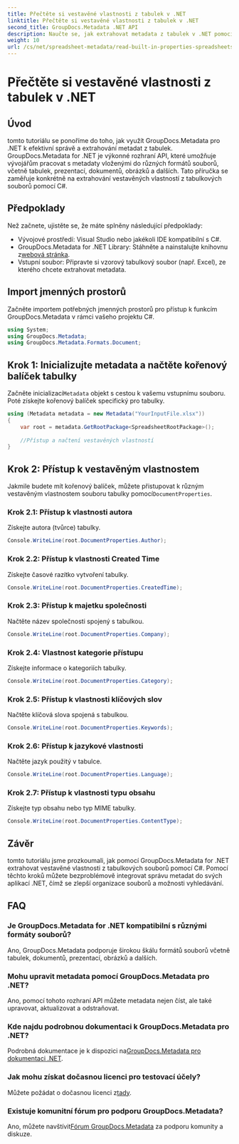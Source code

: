 ```yaml
---
title: Přečtěte si vestavěné vlastnosti z tabulek v .NET
linktitle: Přečtěte si vestavěné vlastnosti z tabulek v .NET
second_title: GroupDocs.Metadata .NET API
description: Naučte se, jak extrahovat metadata z tabulek v .NET pomocí GroupDocs.Metadata, čímž se zlepší správa a organizace dokumentů ve vašich aplikacích.
weight: 10
url: /cs/net/spreadsheet-metadata/read-built-in-properties-spreadsheets/
---
```


# Přečtěte si vestavěné vlastnosti z tabulek v .NET

## Úvod
tomto tutoriálu se ponoříme do toho, jak využít GroupDocs.Metadata pro .NET k efektivní správě a extrahování metadat z tabulek. GroupDocs.Metadata for .NET je výkonné rozhraní API, které umožňuje vývojářům pracovat s metadaty vloženými do různých formátů souborů, včetně tabulek, prezentací, dokumentů, obrázků a dalších. Tato příručka se zaměřuje konkrétně na extrahování vestavěných vlastností z tabulkových souborů pomocí C#.
## Předpoklady
Než začnete, ujistěte se, že máte splněny následující předpoklady:
- Vývojové prostředí: Visual Studio nebo jakékoli IDE kompatibilní s C#.
-  GroupDocs.Metadata for .NET Library: Stáhněte a nainstalujte knihovnu z[webová stránka](https://releases.groupdocs.com/metadata/net/).
- Vstupní soubor: Připravte si vzorový tabulkový soubor (např. Excel), ze kterého chcete extrahovat metadata.

## Import jmenných prostorů
Začněte importem potřebných jmenných prostorů pro přístup k funkcím GroupDocs.Metadata v rámci vašeho projektu C#.
```csharp
using System;
using GroupDocs.Metadata;
using GroupDocs.Metadata.Formats.Document;
```
## Krok 1: Inicializujte metadata a načtěte kořenový balíček tabulky
 Začněte inicializací`Metadata` objekt s cestou k vašemu vstupnímu souboru. Poté získejte kořenový balíček specifický pro tabulky.
```csharp
using (Metadata metadata = new Metadata("YourInputFile.xlsx"))
{
    var root = metadata.GetRootPackage<SpreadsheetRootPackage>();
    
    //Přístup a načtení vestavěných vlastností
}
```
## Krok 2: Přístup k vestavěným vlastnostem
 Jakmile budete mít kořenový balíček, můžete přistupovat k různým vestavěným vlastnostem souboru tabulky pomocí`DocumentProperties`.
### Krok 2.1: Přístup k vlastnosti autora
Získejte autora (tvůrce) tabulky.
```csharp
Console.WriteLine(root.DocumentProperties.Author);
```
### Krok 2.2: Přístup k vlastnosti Created Time
Získejte časové razítko vytvoření tabulky.
```csharp
Console.WriteLine(root.DocumentProperties.CreatedTime);
```
### Krok 2.3: Přístup k majetku společnosti
Načtěte název společnosti spojený s tabulkou.
```csharp
Console.WriteLine(root.DocumentProperties.Company);
```
### Krok 2.4: Vlastnost kategorie přístupu
Získejte informace o kategoriích tabulky.
```csharp
Console.WriteLine(root.DocumentProperties.Category);
```
### Krok 2.5: Přístup k vlastnosti klíčových slov
Načtěte klíčová slova spojená s tabulkou.
```csharp
Console.WriteLine(root.DocumentProperties.Keywords);
```
### Krok 2.6: Přístup k jazykové vlastnosti
Načtěte jazyk použitý v tabulce.
```csharp
Console.WriteLine(root.DocumentProperties.Language);
```
### Krok 2.7: Přístup k vlastnosti typu obsahu
Získejte typ obsahu nebo typ MIME tabulky.
```csharp
Console.WriteLine(root.DocumentProperties.ContentType);
```

## Závěr
tomto tutoriálu jsme prozkoumali, jak pomocí GroupDocs.Metadata for .NET extrahovat vestavěné vlastnosti z tabulkových souborů pomocí C#. Pomocí těchto kroků můžete bezproblémově integrovat správu metadat do svých aplikací .NET, čímž se zlepší organizace souborů a možnosti vyhledávání.

## FAQ
### Je GroupDocs.Metadata for .NET kompatibilní s různými formáty souborů?
Ano, GroupDocs.Metadata podporuje širokou škálu formátů souborů včetně tabulek, dokumentů, prezentací, obrázků a dalších.
### Mohu upravit metadata pomocí GroupDocs.Metadata pro .NET?
Ano, pomocí tohoto rozhraní API můžete metadata nejen číst, ale také upravovat, aktualizovat a odstraňovat.
### Kde najdu podrobnou dokumentaci k GroupDocs.Metadata pro .NET?
 Podrobná dokumentace je k dispozici na[GroupDocs.Metadata pro dokumentaci .NET](https://tutorials.groupdocs.com/metadata/net/).
### Jak mohu získat dočasnou licenci pro testovací účely?
 Můžete požádat o dočasnou licenci z[tady](https://purchase.groupdocs.com/temporary-license/).
### Existuje komunitní fórum pro podporu GroupDocs.Metadata?
 Ano, můžete navštívit[Fórum GroupDocs.Metadata](https://forum.groupdocs.com/c/metadata/14) za podporu komunity a diskuze.
